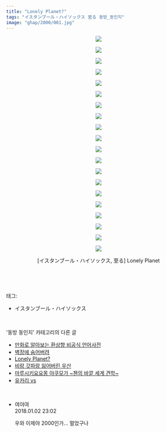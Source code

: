 ```yaml
---
title: "Lonely Planet?"
tags: "イスタンブール・ハイソックス 至る 동방_동인지"
image: "ghap/2000/001.jpg"
---
```

<div class="article">
<p style="text-align: center; clear: none; float: none;"><img src="{{ site.nasurl }}/ghap/2000/001.jpg"/></p>
<p style="text-align: center; clear: none; float: none;"><img src="{{ site.nasurl }}/ghap/2000/002.jpg"/></p>
<p style="text-align: center; clear: none; float: none;"><img src="{{ site.nasurl }}/ghap/2000/003.jpg"/></p>
<p style="text-align: center; clear: none; float: none;"><img src="{{ site.nasurl }}/ghap/2000/004.jpg"/></p>
<p style="text-align: center; clear: none; float: none;"><img src="{{ site.nasurl }}/ghap/2000/005.jpg"/></p>
<p style="text-align: center; clear: none; float: none;"><img src="{{ site.nasurl }}/ghap/2000/006.jpg"/></p>
<p style="text-align: center; clear: none; float: none;"><img src="{{ site.nasurl }}/ghap/2000/007.jpg"/></p>
<p style="text-align: center; clear: none; float: none;"><img src="{{ site.nasurl }}/ghap/2000/008.jpg"/></p>
<p style="text-align: center; clear: none; float: none;"><img src="{{ site.nasurl }}/ghap/2000/009.jpg"/></p>
<p style="text-align: center; clear: none; float: none;"><img src="{{ site.nasurl }}/ghap/2000/010.jpg"/></p>
<p style="text-align: center; clear: none; float: none;"><img src="{{ site.nasurl }}/ghap/2000/011.jpg"/></p>
<p style="text-align: center; clear: none; float: none;"><img src="{{ site.nasurl }}/ghap/2000/012.jpg"/></p>
<p style="text-align: center; clear: none; float: none;"><img src="{{ site.nasurl }}/ghap/2000/013.jpg"/></p>
<p style="text-align: center; clear: none; float: none;"><img src="{{ site.nasurl }}/ghap/2000/014.jpg"/></p>
<p style="text-align: center; clear: none; float: none;"><img src="{{ site.nasurl }}/ghap/2000/015.jpg"/></p>
<p style="text-align: center; clear: none; float: none;"><img src="{{ site.nasurl }}/ghap/2000/016.jpg"/></p>
<p style="text-align: center; clear: none; float: none;"><img src="{{ site.nasurl }}/ghap/2000/017.jpg"/></p>
<p style="text-align: center; clear: none; float: none;"><img src="{{ site.nasurl }}/ghap/2000/018.jpg"/></p>
<p style="text-align: center; clear: none; float: none;"><img src="{{ site.nasurl }}/ghap/2000/019.jpg"/></p>
<p style="text-align: center; clear: none; float: none;"><img src="{{ site.nasurl }}/ghap/2000/020.jpg"/></p>
<p style="text-align: center; clear: none; float: none;">[イスタンブール・ハイソックス, 至る] Lonely Planet</p>
<p><br/></p>
</div><br/>
<div class="tagTrail">
<p>태그: </p>
<ul>
<li>イスタンブール・ハイソックス</li>
</ul>
</div><br/>
<div class="another">
<p>'동방 동인지' 카테고리의 다른 글</p>
<ul>
<li><a href="/2016-09-05-ghap_2002">만화로 알아보는 환상향 비공식 언어사전</a></li>
<li><a href="/2016-09-05-ghap_2001">벽장에 숨어버려</a></li>
<li><a href="/2016-09-04-ghap_2000">Lonely Planet?</a></li>
<li><a href="/2016-09-04-ghap_1997">비랑 갓파랑 잃어버린 우산</a></li>
<li><a href="/2016-09-04-ghap_1995">마루시키요요몽 야쿠모가 ~첸의 바깥 세계 견학~</a></li>
<li><a href="/2016-09-04-ghap_1994">유카리 vs</a></li>
</ul>
</div><br/>
<div class="cb_module cb_fluid">
<div class="cb_wrt cb_profile">
<div class="comment">
<ul>
<li class="cb_thumb_off" id="comment15165030">
<div class="cb_comment_area">
<div class="cb_info_area">
<div class="cb_section">
<span class="cb_nick_name">여야여</span>
</div>
<div class="cb_section">
<span class="cb_date">2018.01.02 23:02 </span>
</div>
</div>
<div class="cb_dsc_comment">
<p class="cb_dsc">
											우와 이제야 2000인가... 멀었구나
										</p>
</div>
</div></li>
</ul>
</div>
</div><!-- commentList close -->
</div><br/>
